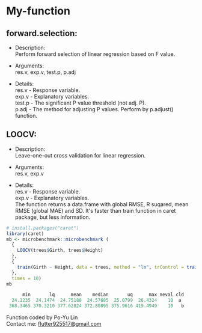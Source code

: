 # My-function

## forward.selection:
  - Description:<br/>
  	Perform forward selection of linear regression based on F value.
  
  - Arguments:<br/>
  	res.v, exp.v, test.p, p.adj
  
  - Details:<br/>
  	res.v - Response variable.<br/>
  	exp.v - Explanatory variables.<br/>
  	test.p - The significant P value threshold (not adj. P).<br/>
  	p.adj - The method for adjusting P values. Perform by p.adjust() function.

## LOOCV:
  - Description:<br/>
    Leave-one-out cross validation for linear regression.
    
  - Arguments:<br/>
    res.v, exp.v
    
  - Details:<br/>
  	res.v - Response variable.<br/>
  	exp.v - Explanatory variables.<br/>
    The function returns a data.frame with global RMSE, R suqared, mean RMSE (global MAE) and SD. It's faster than train function in caret package, but less information.
```R
# install.packages("caret")
library(caret)
mb <- microbenchmark::microbenchmark (
  {
    LOOCV(trees$Girth, trees$Height)
  },
  {
    train(Girth ~ Height, data = trees, method = "lm", trControl = trainControl(method = "LOOCV"))
  },
  times = 10)
mb

      min       lq      mean    median       uq      max neval cld
  24.1235  24.1474  24.75188  24.57685  25.0799  26.4324    10  a 
 368.3465 370.3210 377.62824 372.80895 375.9616 419.4949    10   b
```


Function coded by Po-Yu Lin<br/>
Contact me: flutter925517@gmail.com
